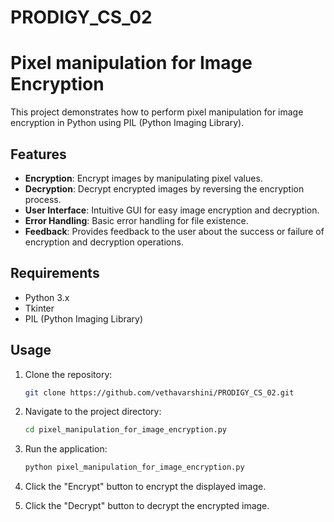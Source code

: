 # PRODIGY_CS_02
# Pixel manipulation for Image Encryption 

This project demonstrates how to perform pixel manipulation for image encryption in Python using PIL (Python Imaging Library).

## Features

- **Encryption**: Encrypt images by manipulating pixel values.
- **Decryption**: Decrypt encrypted images by reversing the encryption process.
- **User Interface**: Intuitive GUI for easy image encryption and decryption.
- **Error Handling**: Basic error handling for file existence.
- **Feedback**: Provides feedback to the user about the success or failure of encryption and decryption operations.

## Requirements

- Python 3.x
- Tkinter
- PIL (Python Imaging Library)

## Usage

1. Clone the repository:

    ```bash
    git clone https://github.com/vethavarshini/PRODIGY_CS_02.git
    ```

2. Navigate to the project directory:

    ```bash
    cd pixel_manipulation_for_image_encryption.py
    ```

3. Run the application:

    ```bash
    python pixel_manipulation_for_image_encryption.py
    ```

4. Click the "Encrypt" button to encrypt the displayed image.

5. Click the "Decrypt" button to decrypt the encrypted image.
